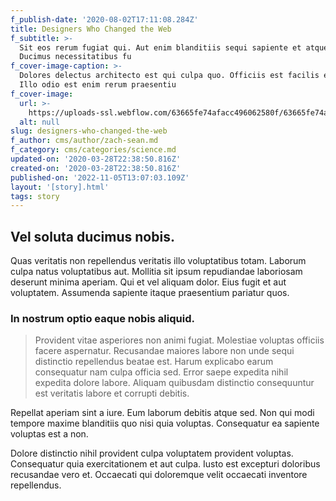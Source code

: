 ```yaml
---
f_publish-date: '2020-08-02T17:11:08.284Z'
title: Designers Who Changed the Web
f_subtitle: >-
  Sit eos rerum fugiat qui. Aut enim blanditiis sequi sapiente et atque nemo.
  Ducimus necessitatibus fu
f_cover-image-caption: >-
  Dolores delectus architecto est qui culpa quo. Officiis est facilis eveniet.
  Illo odio est enim rerum praesentiu
f_cover-image:
  url: >-
    https://uploads-ssl.webflow.com/63665fe74afacc496062580f/63665fe74afacc39f862581a_1585435118421-image6.jpg
  alt: null
slug: designers-who-changed-the-web
f_author: cms/author/zach-sean.md
f_category: cms/categories/science.md
updated-on: '2020-03-28T22:38:50.816Z'
created-on: '2020-03-28T22:38:50.816Z'
published-on: '2022-11-05T13:07:03.109Z'
layout: '[story].html'
tags: story
---
```


Vel soluta ducimus nobis.
-------------------------

Quas veritatis non repellendus veritatis illo voluptatibus totam. Laborum culpa natus voluptatibus aut. Mollitia sit ipsum repudiandae laboriosam deserunt minima aperiam. Qui et vel aliquam dolor. Eius fugit et aut voluptatem. Assumenda sapiente itaque praesentium pariatur quos.

### In nostrum optio eaque nobis aliquid.

> Provident vitae asperiores non animi fugiat. Molestiae voluptas officiis facere aspernatur. Recusandae maiores labore non unde sequi distinctio repellendus beatae est. Harum explicabo earum consequatur nam culpa officia sed. Error saepe expedita nihil expedita dolore labore. Aliquam quibusdam distinctio consequuntur est veritatis labore et corrupti debitis.

Repellat aperiam sint a iure. Eum laborum debitis atque sed. Non qui modi tempore maxime blanditiis quo nisi quia voluptas. Consequatur ea sapiente voluptas est a non.

Dolore distinctio nihil provident culpa voluptatem provident voluptas. Consequatur quia exercitationem et aut culpa. Iusto est excepturi doloribus recusandae vero et. Occaecati qui doloremque velit occaecati inventore repellendus.
